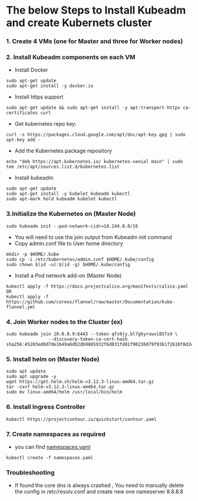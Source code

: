 # The below Steps to Install Kubeadm and create Kubernets cluster 

### 1. Create 4 VMs (one for Master and three for Worker nodes)

### 2. Install Kubeadm components on each VM

- Install Docker
```console
sudo apt-get update
sudo apt-get install -y docker.io
```
- Install https support
```console		
sudo apt-get update && sudo apt-get install -y apt-transport-https ca-certificates curl
```
- Get kubernetes repo key:
```console	
curl -s https://packages.cloud.google.com/apt/doc/apt-key.gpg | sudo apt-key add -
```
- Add the Kubernetes package repository
```console
echo "deb https://apt.kubernetes.io/ kubernetes-xenial main" | sudo tee /etc/apt/sources.list.d/kubernetes.list
```
- Install kubeadm
```console
sudo apt-get update
sudo apt-get install -y kubelet kubeadm kubectl
sudo apt-mark hold kubeadm kubelet kubectl
```
	
### 3.Initialize the Kubernetes on (Master Node)
```console
sudo kubeadm init --pod-network-cidr=10.244.0.0/16
```
- You will need to use the join output from Kubeadm init command
- Copy admin.conf file to User home directory
```console
mkdir -p $HOME/.kube
sudo cp -i /etc/kubernetes/admin.conf $HOME/.kube/config
sudo chown $(id -u):$(id -g) $HOME/.kube/config
```
- Install a Pod network add-on (Master Node)
```console
kubectl apply -f https://docs.projectcalico.org/manifests/calico.yaml
OR
kubectl apply -f https://github.com/coreos/flannel/raw/master/Documentation/kube-flannel.yml
```
### 4. Join Worker nodes to the Cluster (ex)
```console
sudo kubeadm join 10.0.0.9:6443 --token qfx9jy.bl7gkyruwvi857z4 \
		        --discovery-token-ca-cert-hash sha256:45203ed0d7de1b49a6db2db9885932f6d031fd81f90236079f9361f2610f8d2e 
```
### 5. Install helm on (Master Node)
```console
sudo apt update
sudo apt upgrade -y
wget https://get.helm.sh/helm-v3.12.3-linux-amd64.tar.gz
tar -zxvf helm-v3.12.3-linux-amd64.tar.gz
sudo mv linux-amd64/helm /usr/local/bin/helm
```
### 6. Install Ingress Controller
```console
kubectl https://projectcontour.io/quickstart/contour.yaml
```

### 7. Create namespaces as required
- you can find [namespaces.yaml](https://github.com/davabdallah/Atos-Task/tree/main/01.%20Preparing%20the%20Cluster)
```console
kubectl create -f namespaces.yaml
```	

### Troubleshooting
- If found the core dns is always crashed , You need to manually delete the config in /etc/resolv.conf and create new one
   nameserver 8.8.8.8
